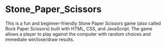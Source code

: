 # Stone_Paper_Scissors
This is a fun and beginner-friendly Stone Paper Scissors game (also called Rock Paper Scissors) built with HTML, CSS, and JavaScript. The game allows a player to play against the computer with random choices and immediate win/lose/draw results.
